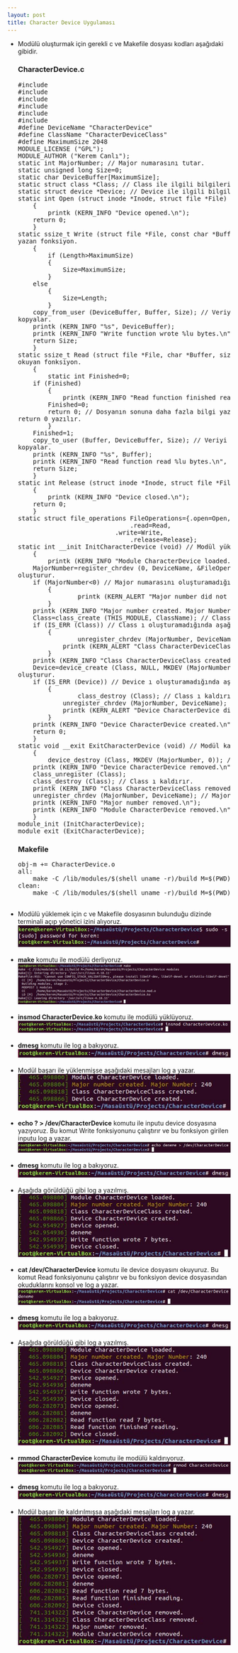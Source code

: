 ```yaml
---
layout: post
title: Character Device Uygulaması
---
```

<ul>
	<li>Modülü oluşturmak için gerekli c ve Makefile dosyası kodları aşağıdaki gibidir.</li>
	<h3>CharacterDevice.c</h3>
	<pre>#include <linux/kernel.h>
#include <linux/module.h>
#include <linux/init.h>
#include <linux/device.h>
#include <linux/fs.h>
#include <linux/uaccess.h>
#define DeviceName "CharacterDevice"
#define ClassName "CharacterDeviceClass"
#define MaximumSize 2048
MODULE_LICENSE ("GPL");
MODULE_AUTHOR ("Kerem Canlı");
static int MajorNumber; // Major numarasını tutar.
static unsigned long Size=0;
static char DeviceBuffer[MaximumSize];
static struct class *Class; // Class ile ilgili bilgileri tutar.
static struct device *Device; // Device ile ilgili bilgileri tutar.
static int Open (struct inode *Inode, struct file *File) // Device ı açan fonksiyon.
    {
        printk (KERN_INFO "Device opened.\n");
	return 0;
    }
static ssize_t Write (struct file *File, const char *Buffer, size_t Length, loff_t *Offset) // Device a
yazan fonksiyon.
    {
        if (Length>MaximumSize)
	    {
  	        Size=MaximumSize;
 	    }
 	else
	    {
  	        Size=Length;
 	    }
 	copy_from_user (DeviceBuffer, Buffer, Size); // Veriyi Buffer dan DeviceBuffer a
kopyalar.
	printk (KERN_INFO "%s", DeviceBuffer);
	printk (KERN_INFO "Write function wrote %lu bytes.\n", Size);
	return Size;
    }
static ssize_t Read (struct file *File, char *Buffer, size_t Length, loff_t *Offset) // Device ı
okuyan fonksiyon.
    {
        static int Finished=0;
	if (Finished)
	    {
	        printk (KERN_INFO "Read function finished reading.\n");
		Finished=0;
		return 0; // Dosyanın sonuna daha fazla bilgi yazmayacağını belirtmek için
return 0 yazılır.
	    }
	Finished=1;
	copy_to_user (Buffer, DeviceBuffer, Size); // Veriyi DeviceBuffer dan Buffer a
kopyalar.
	printk (KERN_INFO "%s", Buffer);
	printk (KERN_INFO "Read function read %lu bytes.\n", Size);
 	return Size;
    }
static int Release (struct inode *Inode, struct file *File) // Device ı kapatan fonksiyon.
    {
        printk (KERN_INFO "Device closed.\n");
	return 0;
    }
static struct file_operations FileOperations={.open=Open,
				    	      .read=Read,
					      .write=Write,
				              .release=Release};
static int __init InitCharacterDevice (void) // Modül yüklendiğinde çalışan fonksiyon.
    {
        printk (KERN_INFO "Module CharacterDevice loaded.\n");
	MajorNumber=register_chrdev (0, DeviceName, &FileOperations); // Major numarasını
oluşturur.
   	if (MajorNumber<0) // Major numarasını oluşturamadığında mesaj verir.
	    {
      	        printk (KERN_ALERT "Major number did not create.\n");
   	    }
   	printk (KERN_INFO "Major number created. Major Number: %d\n", MajorNumber);
   	Class=class_create (THIS_MODULE, ClassName); // Class ı oluşturur.
   	if (IS_ERR (Class)) // Class ı oluşturamadığında aşağıdaki işlemleri gerçekleştirir.
	    {
      	        unregister_chrdev (MajorNumber, DeviceName); // Major numarasını kaldırır.
      		printk (KERN_ALERT "Class CharacterDeviceClass did not create.\n");
   	    }
   	printk (KERN_INFO "Class CharacterDeviceClass created.\n");
   	Device=device_create (Class, NULL, MKDEV (MajorNumber, 0), NULL, DeviceName); // Device ı
oluşturur.
   	if (IS_ERR (Device)) // Device ı oluşturamadığında aşağıdaki işlemleri gerçekleştirir.
	    {
      	        class_destroy (Class); // Class ı kaldırır.
      		unregister_chrdev (MajorNumber, DeviceName); // Major numarasını kaldırır.
      		printk (KERN_ALERT "Device CharacterDevice did not create.\n");
   	    }
   	printk (KERN_INFO "Device CharacterDevice created.\n");
   	return 0;
    }
static void __exit ExitCharacterDevice (void) // Modül kaldırıldığında çalışan fonksiyon.
    {
        device_destroy (Class, MKDEV (MajorNumber, 0)); // Device ı kaldırır.
	printk (KERN_INFO "Device CharacterDevice removed.\n");
   	class_unregister (Class);
   	class_destroy (Class); // Class ı kaldırır.
	printk (KERN_INFO "Class CharacterDeviceClass removed.\n");
   	unregister_chrdev (MajorNumber, DeviceName); // Major numarasını kaldırır.
	printk (KERN_INFO "Major number removed.\n");
 	printk (KERN_INFO "Module CharacterDevice removed.\n");	
    }
module_init (InitCharacterDevice);
module_exit (ExitCharacterDevice);</pre>
	<h3>Makefile</h3>
	<pre>obj-m += CharacterDevice.o
all:
	make -C /lib/modules/$(shell uname -r)/build M=$(PWD) modules
clean:
	make -C /lib/modules/$(shell uname -r)/build M=$(PWD) clean</pre>
	<br/>
	<li>Modülü yüklemek için c ve Makefile dosyasının bulunduğu dizinde terminali açıp yönetici izini alıyoruz.</li>
	<img src="https://raw.githubusercontent.com/KeremCanli/KeremCanli.github.io/master/images/CharacterDevice/1.JPG"/>
	<br/>
	<br/>
	<li><strong>make</strong> komutu ile modülü derliyoruz.</li>
	<img src="https://raw.githubusercontent.com/KeremCanli/KeremCanli.github.io/master/images/CharacterDevice/2.JPG"/>
	<br/>
	<br/>
	<li><strong>insmod CharacterDevice.ko</strong> komutu ile modülü yüklüyoruz.</li>
	<img src="https://raw.githubusercontent.com/KeremCanli/KeremCanli.github.io/master/images/CharacterDevice/3.JPG"/>
	<br/>
	<br/>
	<li><strong>dmesg</strong> komutu ile log a bakıyoruz.</li>
	<img src="https://raw.githubusercontent.com/KeremCanli/KeremCanli.github.io/master/images/CharacterDevice/4.JPG"/>
	<br/>
	<br/>
	<li>Modül başarı ile yüklenmişse aşağıdaki mesajları log a yazar.</li>
	<img src="https://raw.githubusercontent.com/KeremCanli/KeremCanli.github.io/master/images/CharacterDevice/5.JPG"/>
	<br/>
	<br/>
	<li><strong>echo ? > /dev/CharacterDevice</strong> komutu ile inputu device dosyasına yazıyoruz. Bu komut Write fonksiyonunu çalıştırır ve bu fonksiyon girilen inputu log a yazar.</li>
	<img src="https://raw.githubusercontent.com/KeremCanli/KeremCanli.github.io/master/images/CharacterDevice/6.JPG"/>
	<br/>
	<br/>
	<li><strong>dmesg</strong> komutu ile log a bakıyoruz.</li>
	<img src="https://raw.githubusercontent.com/KeremCanli/KeremCanli.github.io/master/images/CharacterDevice/7.JPG"/>
	<br/>
	<br/>
	<li>Aşağıda görüldüğü gibi log a yazılmış.</li>
	<img src="https://raw.githubusercontent.com/KeremCanli/KeremCanli.github.io/master/images/CharacterDevice/8.JPG"/>
	<br/>
	<br/>
	<li><strong>cat /dev/CharacterDevice</strong> komutu ile device dosyasını okuyuruz. Bu komut Read fonksiyonunu çalıştırır ve bu fonksiyon device dosyasından okuduklarını konsol ve log a yazar.</li>
	<img src="https://raw.githubusercontent.com/KeremCanli/KeremCanli.github.io/master/images/CharacterDevice/9.JPG"/>
	<br/>
	<br/>
	<li><strong>dmesg</strong> komutu ile log a bakıyoruz.</li>
	<img src="https://raw.githubusercontent.com/KeremCanli/KeremCanli.github.io/master/images/CharacterDevice/10.JPG"/>
	<br/>
	<br/>
	<li>Aşağıda görüldüğü gibi log a yazılmış.</li>
	<img src="https://raw.githubusercontent.com/KeremCanli/KeremCanli.github.io/master/images/CharacterDevice/11.JPG"/>
	<br/>
	<br/>
	<li><strong>rmmod CharacterDevice</strong> komutu ile modülü kaldırıyoruz.</li>
	<img src="https://raw.githubusercontent.com/KeremCanli/KeremCanli.github.io/master/images/CharacterDevice/12.JPG"/>
	<br/>
	<br/>
	<li><strong>dmesg</strong> komutu ile log a bakıyoruz.</li>
	<img src="https://raw.githubusercontent.com/KeremCanli/KeremCanli.github.io/master/images/CharacterDevice/13.JPG"/>
	<br/>
	<br/>
	<li>Modül başarı ile kaldırılmışsa aşağıdaki mesajları log a yazar.</li>
	<img src="https://raw.githubusercontent.com/KeremCanli/KeremCanli.github.io/master/images/CharacterDevice/14.JPG"/>
	<br/>
	<br/>
</ul>
